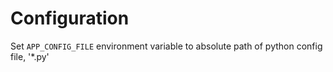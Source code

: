 # Configuration

Set `APP_CONFIG_FILE` environment variable to absolute path of python config file, '*.py'

